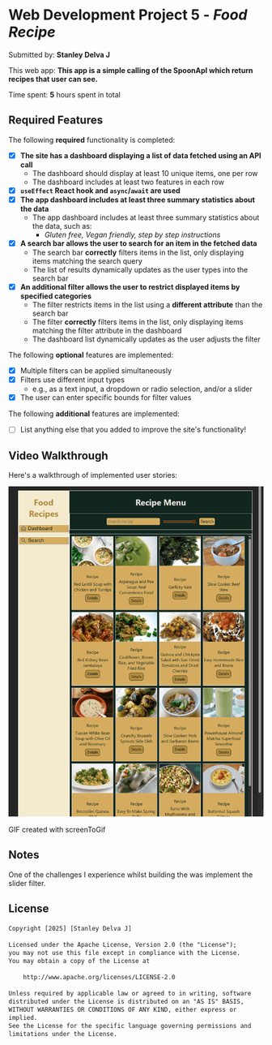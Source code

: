 # Web Development Project 5 - _Food Recipe_

Submitted by: **Stanley Delva J**

This web app: **This app is a simple calling of the SpoonApI which return recipes that user can see.**

Time spent: **5** hours spent in total

## Required Features

The following **required** functionality is completed:

-   [x] **The site has a dashboard displaying a list of data fetched using an API call**
    -   The dashboard should display at least 10 unique items, one per row
    -   The dashboard includes at least two features in each row
-   [x] **`useEffect` React hook and `async`/`await` are used**
-   [x] **The app dashboard includes at least three summary statistics about the data**
    -   The app dashboard includes at least three summary statistics about the data, such as:
        -   _Gluten free, Vegan friendly, step by step instructions_
-   [x] **A search bar allows the user to search for an item in the fetched data**
    -   The search bar **correctly** filters items in the list, only displaying items matching the search query
    -   The list of results dynamically updates as the user types into the search bar
-   [x] **An additional filter allows the user to restrict displayed items by specified categories**
    -   The filter restricts items in the list using a **different attribute** than the search bar
    -   The filter **correctly** filters items in the list, only displaying items matching the filter attribute in the dashboard
    -   The dashboard list dynamically updates as the user adjusts the filter

The following **optional** features are implemented:

-   [x] Multiple filters can be applied simultaneously
-   [x] Filters use different input types
    -   e.g., as a text input, a dropdown or radio selection, and/or a slider
-   [x] The user can enter specific bounds for filter values

The following **additional** features are implemented:

-   [ ] List anything else that you added to improve the site's functionality!

## Video Walkthrough

Here's a walkthrough of implemented user stories:

<img src='/recipe-walkthrough-2.gif' title='Video Walkthrough' width='' alt='Video Walkthrough' />

<!-- Replace this with whatever GIF tool you used! -->

GIF created with screenToGif

## Notes

One of the challenges I experience whilst building the was implement the slider filter.

## License

    Copyright [2025] [Stanley Delva J]

    Licensed under the Apache License, Version 2.0 (the "License");
    you may not use this file except in compliance with the License.
    You may obtain a copy of the License at

        http://www.apache.org/licenses/LICENSE-2.0

    Unless required by applicable law or agreed to in writing, software
    distributed under the License is distributed on an "AS IS" BASIS,
    WITHOUT WARRANTIES OR CONDITIONS OF ANY KIND, either express or implied.
    See the License for the specific language governing permissions and
    limitations under the License.
